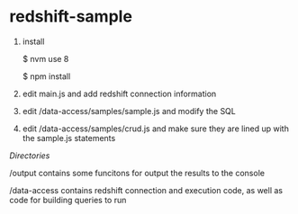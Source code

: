 # redshift-sample

1. install

    $ nvm use 8

    $ npm install

2. edit main.js and add redshift connection information 
3. edit /data-access/samples/sample.js and modify the SQL
4. edit /data-access/samples/crud.js and make sure they are lined up with the sample.js statements


_Directories_

/output contains some funcitons for output the results to the console

/data-access contains redshift connection and execution code, as well as code for building queries to run
  
